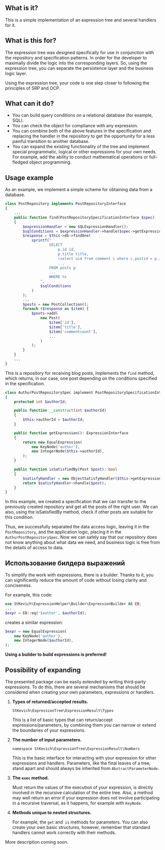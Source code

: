What is it?
-
This is a simple implementation of an expression tree and several handlers for it. 

What is this for?
-
The expression tree was designed specifically for use in conjunction with the repository and specification patterns. In order for the developer to maximally divide the logic into the corresponding layers. So, using the expression tree, you can separate the persistence layer and the business logic layer.

Using the expression tree, your code is one step closer to following the principles of SRP and OCP.

What can it do?
-
- You can build query conditions on a relational database (for example, SQL).
- You can check the object for compliance with any expression.
- You can combine both of the above features in the specification and replacing the handler in the repository to get the opportunity for a less painful transition to another database.
- You can expand the existing functionality of the tree and implement special programmatic, logical or other expressions for your own needs. For example, add the ability to conduct mathematical operations or full-fledged object programming.

Usage example
-
As an example, we implement a simple scheme for obtaining data from a database.

```php
class PostRepository implements PostRepositoryInterface
{
    ...
    public function find(PostRepositorySpecificationInterface $spec)
    {
        $expressionHandler = new SQLExpressionHandler();
        $sqlConditions = $expressionHandler->handle($spec->getExpression());
        $response = $this->db->findOne(
            sprintf("
                    SELECT
                        p.id id,
                        p.title title,
                        (select uid from comment c where c.postid = p.id) commentcount,
                        ...
                    FROM posts p
                    ...
                    WHERE %s
                ",
                $sqlConditions
            )
        );
        ...
        $posts = new PostCollection();
        foreach ($response as $item) {
            $posts->add(
                new Post(
                    $item['id'],
                    $item['title'],
                    $item['commentcount'],
                    ...
                )
            );
        }
    }
    ...
}
```
This is a repository for receiving blog posts, implements the `find` method, which returns, in our case, one post depending on the conditions specified in the specification.

```php
class AuthurPostRepositorySpec implement PostRepositorySpecificationInterface
{
    protected int $authorId;

    public function __construct(int $authorId)
    {
        $this->authorId = $authorId;
    }

    public function getExpression(): ExpressionInterface
    {
        return new EqualExpression(
            new KeyNode('author'),
            new IntegerNode($this->authorId),
        );
    }

    public function isSatisfiedBy(Post $post): bool
    {
        $satisfyHandler = new ObjectSatisfyHandler($this->getExpression());
        return $satisfyHandler->handle($post);
    }
}
```
In this example, we created a specification that we can transfer to the previously created repository and get all the posts of the right user. We can also, using the isSatisfiedBy method, check if other posts are suitable for this condition.

Thus, we successfully separated the data access logic, leaving it in the `PostRepository`, and the application logic, placing it in the` AuthurPostRepositorySpec`. Now we can safely say that our repository does not know anything about what data we need, and business logic is free from the details of access to data.

Использование билдера выражений
-

To simplify the work with expressions, there is a builder. Thanks to it, you can significantly reduce the amount of code without losing clarity and conciseness.

For example, this code:
```php
use StKevich\ExpressionHelper\Builder\ExpressionBuilder AS EB;
...
$expr = EB::eq('$author', $authorId);
```
creates a similar expression:
```php
$expr = new EqualExpression(
    new KeyNode('author'),
    new IntegerNode($authorId),
);
```

**Using a builder to build expressions is preferred!**

Possibility of expanding
-
The presented package can be easily extended by writing third-party expressions. To do this, there are several mechanisms that should be considered when creating your own parameters, expressions or handlers.

1) **Types of returned/accepted results.**

   `StKevich\ExpressionTree\ExpressionResult\Types`

   This is a list of basic types that can return/accept expressions/parameters, by combining them you can narrow or extend the boundaries of your expressions.
2) **The number of input parameters.**
   
   `namespace StKevich\ExpressionTree\ExpressionResult\Numbers`
   
   This is the basic interface for interacting with your expression for other expressions and handlers. Parameters, like the final leaves of a tree, stand apart and should always be inherited from `AbstractParameterNode`.
3) **The `exec` method.**

   Must return the values of the execution of your expression, is directly involved in the recursive calculation of the entire tree. Also, a method may well return an error if your expression does not involve participating in a recursive traversal, as it happens, for example with `KeyNode`.
4) **Methods unique to nested structures.**

   For example, the `get` and` is` methods for parameters. You can also create your own basic structures, however, remember that standard handlers cannot work correctly with their methods.


More description coming soon.